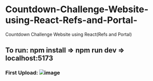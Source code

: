 # Countdown-Challenge-Website-using-React-Refs-and-Portal-
Countdown Challenge Website using React(Refs and Portal)

## To run: npm install => npm run dev => localhost:5173

### First Upload: ![image](https://github.com/dangminh214/Countdown-Challenge-Website-using-React-Refs-and-Portal-/assets/51837721/05ad13ea-1ba4-4c95-8d3c-8f8fee9a34ce)

